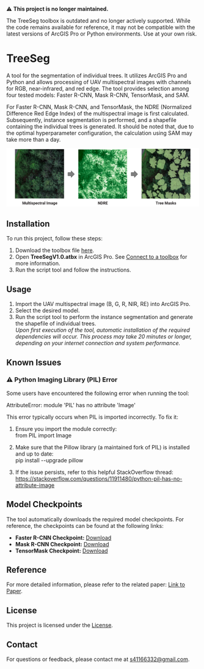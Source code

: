⚠️ **This project is no longer maintained.**

The TreeSeg toolbox is outdated and no longer actively supported. While the code remains available for reference, it may not be compatible with the latest versions of ArcGIS Pro or Python environments. Use at your own risk.


# TreeSeg

A tool for the segmentation of individual trees. It utilizes ArcGIS Pro and Python and allows processing of UAV multispectral images with channels for RGB, near-infrared, and red edge. The tool provides selection among four tested models: Faster R-CNN, Mask R-CNN, TensorMask, and SAM.

For Faster R-CNN, Mask R-CNN, and TensorMask, the NDRE (Normalized Difference Red Edge Index) of the multispectral image is first calculated. Subsequently, instance segmentation is performed, and a shapefile containing the individual trees is generated. It should be noted that, due to the optimal hyperparameter configuration, the calculation using SAM may take more than a day.


![Tree Segmentation Example](img/example.PNG)

## Installation

To run this project, follow these steps:

1. Download the toolbox file [here](https://github.com/soenke-sp/TreeSeg/raw/main/toolbox/TreeSegV1.0.atbx).
2. Open **TreeSegV1.0.atbx** in ArcGIS Pro. See [Connect to a toolbox](https://pro.arcgis.com/en/pro-app/latest/help/projects/connect-to-a-toolbox.htm) for more information.
3. Run the script tool and follow the instructions.

## Usage

1. Import the UAV multispectral image (B, G, R, NIR, RE) into ArcGIS Pro.
2. Select the desired model.
3. Run the script tool to perform the instance segmentation and generate the shapefile of individual trees.  
*Upon first execution of the tool, automatic installation of the required dependencies will occur. This process may take 20 minutes or longer, depending on your internet connection and system performance.*

## Known Issues

### ⚠️ Python Imaging Library (PIL) Error

Some users have encountered the following error when running the tool:

AttributeError: module 'PIL' has no attribute 'Image'

This error typically occurs when PIL is imported incorrectly. To fix it:

1. Ensure you import the module correctly:  
   from PIL import Image

2. Make sure that the Pillow library (a maintained fork of PIL) is installed and up to date:  
   pip install --upgrade pillow

3. If the issue persists, refer to this helpful StackOverflow thread:  
   https://stackoverflow.com/questions/11911480/python-pil-has-no-attribute-image

## Model Checkpoints
The tool automatically downloads the required model checkpoints. For reference, the checkpoints can be found at the following links:

- **Faster R-CNN Checkpoint:** [Download](https://drive.google.com/file/d/10PO1XyerhIF8UV9DqO1B04AntQLI8R2E/view?usp=drive_link)
- **Mask R-CNN Checkpoint:** [Download](https://drive.google.com/file/d/1RkKmjvdPF53ebsneKzTk6H8s5AnfQQj3/view?usp=drive_link)
- **TensorMask Checkpoint:** [Download](https://drive.google.com/file/d/1FbUYydl0aXa5xQQ7c1wlmH9ZobPE4Ygh/view?usp=drive_link)


## Reference
For more detailed information, please refer to the related paper: [Link to Paper](https://www.mdpi.com/2072-4292/16/19/3660).

## License

This project is licensed under the [License](LICENSE).

## Contact

For questions or feedback, please contact me at [s41166332@gmail.com](mailto:s41166332@gmail.com).
